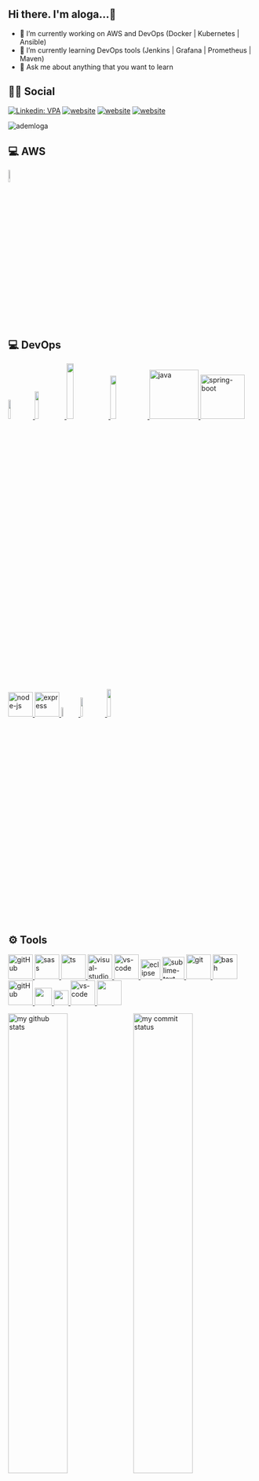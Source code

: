## Hi there. I'm aloga...👋


- 🔭 I’m currently working on AWS and DevOps (Docker | Kubernetes | Ansible)
- 🌱 I’m currently learning DevOps tools (Jenkins | Grafana | Prometheus | Maven)
- 💬 Ask me about anything that you want to learn 

## 👨👩 Social

[![Linkedin: VPA](https://img.shields.io/badge/linkedin-%230077B5.svg?&style=for-the-badge&logo=linkedin&logoColor=white)](https://www.linkedin.com/in/ademloga/)
[![website](https://img.shields.io/badge/stackoverflow-c8d6e5.svg?&style=for-the-badge&logo=stackoverflow&logoColor=orange)](https://stackoverflow.com/users/15324523/ademloga)
[![website](https://img.shields.io/badge/gmail-f1f2f6.svg?&style=for-the-badge&logo=gmail&logoColor=red)](mailto:ademloga@gmail.com)
[![website](https://img.shields.io/badge/%20-medium-black?&style=for-the-badge&logoColor=white)](https://medium.com/@ademloga)

<p align="left"> <img src="https://komarev.com/ghpvc/?username=ademloga" alt="ademloga" /> </p>

## 💻 AWS
<a href="#" target="_blank"> <img src="https://logos-world.net/wp-content/uploads/2021/08/Amazon-Web-Services-AWS-Emblem.png" width="8%"> </a>

## 💻 DevOps

<a href="#" target="_blank"> <img src="https://seeklogo.com/images/M/MySQL-logo-F6FF285A58-seeklogo.com.png" width="10%"> </a>
<a href="#" target="_blank"> <img src="https://user-images.githubusercontent.com/94003285/161280806-425c5c70-bda6-4ef8-a01d-8f0348331eaf.png" width="12%"> </a>
<a href="#" target="_blank"> <img src="https://user-images.githubusercontent.com/94003285/165810737-8bf1703c-7a9b-46be-8304-330666524055.png" width="17%"> </a>
<a href="#" target="_blank"> <img src="https://upload.wikimedia.org/wikipedia/commons/thumb/f/f8/Python_logo_and_wordmark.svg/2560px-Python_logo_and_wordmark.svg.png" width="15%"> </a>
<a href="#" target="_blank"> <img src="https://cdn.icon-icons.com/icons2/2699/PNG/512/java_logo_icon_168609.png" alt="java" width="100"/> </a>
<a href="#" target="_blank"> <img src="https://miro.medium.com/max/900/1*o5FmjKTPdJTbhGE2MIjo6w.jpeg" alt="spring-boot" width="90"/> </a>
<a href="#" target="_blank"> <img src="https://cdn.icon-icons.com/icons2/2415/PNG/512/nodejs_original_logo_icon_146411.png" alt="node-js" height="50"/> </a>
<a href="#" target="_blank"> <img src="https://cdn.buttercms.com/4XpulFfySpWyYTXuaVL2" alt="express" height="50" /> </a>
<a href="#" target="_blank"> <img src="https://seeklogo.com/images/D/docker-logo-6D6F987702-seeklogo.com.png" width="7%"> </a>
<a href="#" target="_blank"> <img src="https://marka-logo.com/wp-content/uploads/2020/09/Linux-Logo.png" width="10%"> </a>
<a href="#" target="_blank"> <img src="https://www.vectorlogo.zone/logos/jenkins/jenkins-ar21.svg" width="12%"> </a>
## ⚙ Tools
<a href="#" target="_blank"> <img src="https://img.icons8.com/color/48/000000/github--v1.png" alt="gitHub" height="50"/> </a>
<a href="#" target="_blank"> <img src="https://www.flaticon.com/svg/static/icons/svg/919/919831.svg" alt="sass" height="50"/> </a> 
<a href="#" target="_blank"> <img src="https://www.flaticon.com/svg/static/icons/svg/919/919832.svg" alt="ts" height="50"/> </a> 
<a href="#" target="_blank"> <img src="https://img.icons8.com/color/452/visual-studio-2019.png" alt="visual-studio" height="50"/> </a> 
<a href="#" target="_blank"> <img src="https://www.pngitem.com/pimgs/m/80-800968_vscode-visual-studio-logo-png-transparent-png.png" alt="vs-code" height="50"/> </a> 
<a href="#" target="_blank"> <img src="https://github.com/xkendx/xkendx/blob/main/eclipse.png" alt="eclipse" height="40"/> </a> 
<a href="#" target="_blank"> <img src="https://cdn.icon-icons.com/icons2/1381/PNG/512/sublimetext_94866.png" alt="sublime-text" height="45"/> </a> 
<a href="#" target="_blank"> <img src="https://www.vectorlogo.zone/logos/git-scm/git-scm-icon.svg" alt="git" height="50"/> </a> 
<a href="#" target="_blank"> <img src="https://www.vectorlogo.zone/logos/gnu_bash/gnu_bash-icon.svg" alt="bash" height="50"/> </a> 
<a href="#" target="_blank"> <img src="https://www.flaticon.com/svg/static/icons/svg/919/919847.svg" alt="gitHub" height="50"/> </a> 
<a href="#" target="_blank"> <img src="https://img.shields.io/badge/jira-1e90ff.svg?&style=for-the-badge&logo=jira&logoColor=white" height="35"/> </a> 
<a href="#" target="_blank"> <img src="https://upload.wikimedia.org/wikipedia/commons/thumb/b/b9/Slack_Technologies_Logo.svg/1280px-Slack_Technologies_Logo.svg.png" height="30"/> </a> 
<a href="#" target="_blank"> <img src="https://www.pngitem.com/pimgs/m/80-800968_vscode-visual-studio-logo-png-transparent-png.png" alt="vs-code" height="50"/> </a>
<a href="#" target="_blank"> <img src="https://user-images.githubusercontent.com/94003285/160740658-240981a5-28a7-428e-a935-48bafc7e138b.png" height="50" /></a>

</p>
<p align="left">
<img src="https://github-readme-stats.vercel.app/api?username=aloga&theme=chartreuse-dark" alt="my github stats" width="49%"/>&nbsp;
<img src="https://github-readme-streak-stats.herokuapp.com/?user=aloga&theme=chartreuse-dark" alt="my commit status" width="49%" /> </p>
<p align="center"> <img src="https://github-readme-stats.vercel.app/api/top-langs/?username=aloga&theme=chartreuse-dark&layout=compact" alt="languages" width="50%" > </p>

